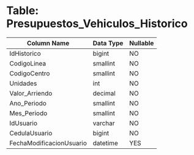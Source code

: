 # Table: Presupuestos_Vehiculos_Historico

| Column Name | Data Type | Nullable |
|-------------|-----------|----------|
| IdHistorico | bigint | NO |
| CodigoLinea | smallint | NO |
| CodigoCentro | smallint | NO |
| Unidades | int | NO |
| Valor_Arriendo | decimal | NO |
| Ano_Periodo | smallint | NO |
| Mes_Periodo | smallint | NO |
| IdUsuario | varchar | NO |
| CedulaUsuario | bigint | NO |
| FechaModificacionUsuario | datetime | YES |
